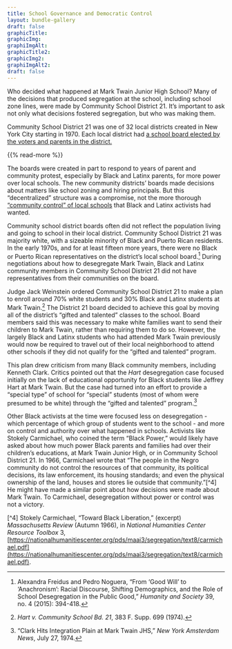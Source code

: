 ```yaml
---
title: School Governance and Democratic Control
layout: bundle-gallery
draft: false
graphicTitle:
graphicImg:
graphiImgAlt: 
graphicTitle2:
graphicImg2:
graphiImgAlt2: 
draft: false
---
```


Who decided what happened at Mark Twain Junior High School? Many of the decisions that produced segregation at the school, including school zone lines, were made by Community School District 21. It’s important to ask not only what decisions fostered segregation, but who was making them.

Community School District 21 was one of 32 local districts created in New York City starting in 1970. Each local district had [a school board elected by the voters and parents in the district.](/topics/who-governs-schools/decentralization/)

{{% read-more %}}

The boards were created in part to respond to years of parent and community protest, especially by Black and Latinx parents, for more power over local schools. The new community districts’ boards made decisions about matters like school zoning and hiring principals. But this “decentralized” structure was a compromise, not the more thorough [“community control” of local schools](/topics/who-governs-schools/community-control/) that Black and Latinx activists had wanted.

Community school district boards often did not reflect the population living and going to school in their local district. Community School District 21 was majority white, with a sizeable minority of Black and Puerto Rican residents. In the early 1970s, and for at least fifteen more years, there were no Black or Puerto Rican representatives on the district’s local school board.[^1] During negotiations about how to desegregate Mark Twain, Black and Latinx community members in Community School District 21 did not have representatives from their communities on the board.

Judge Jack Weinstein ordered Community School District 21 to make a plan to enroll around 70% white students and 30% Black and Latinx students at Mark Twain.[^2] The District 21 board decided to achieve this goal by moving all of the district’s “gifted and talented” classes to the school. Board members said this was necessary to make white families want to send their children to Mark Twain, rather than requiring them to do so. However, the largely Black and Latinx students who had attended Mark Twain previously would now be required to travel out of their local neighborhood to attend other schools if they did not qualify for the “gifted and talented” program.

This plan drew criticism from many Black community members, including Kenneth Clark. Critics pointed out that the *Hart* desegregation case focused initially on the lack of educational opportunity for Black students like Jeffrey Hart at Mark Twain. But the case had turned into an effort to provide a “special type” of school for “special” students (most of whom were presumed to be white) through the “gifted and talented” program.[^3]

Other Black activists at the time were focused less on desegregation - which percentage of which group of students went to the school - and more on control and authority over what happened in schools. Activists like Stokely Carmichael, who coined the term “Black Power,” would likely have asked about how much power Black parents and families had over their children’s educations, at Mark Twain Junior High, or in Community School District 21.
In 1966, Carmichael wrote that “The people in the Negro community do not control the resources of that community, its political decisions, its law enforcement, its housing standards; and even the physical ownership of the land, houses and stores lie outside that community.”[^4] He might have made a similar point about how decisions were made about Mark Twain. To Carmichael, desegregation without power or control was not a victory.

[^1]: Alexandra Freidus and Pedro Noguera, “From ‘Good Will’ to ‘Anachronism’: Racial Discourse, Shifting Demographics, and the Role of School Desegregation in the Public Good,” *Humanity and Society* 39, no. 4 (2015): 394-418.

[^2]: *Hart v. Community School Bd. 21*, 383 F. Supp. 699 (1974).

[^3]: “Clark Hits Integration Plain at Mark Twain JHS,” *New York Amsterdam News*, July 27, 1974.

 [^4] Stokely Carmichael, “Toward Black Liberation,” (excerpt) *Massachusetts Review* (Autumn 1966), in *National Humanities Center Resource Toolbox* 3, [https://nationalhumanitiescenter.org/pds/maai3/segregation/text8/carmichael.pdf](https://nationalhumanitiescenter.org/pds/maai3/segregation/text8/carmichael.pdf).
